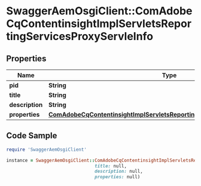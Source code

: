 # SwaggerAemOsgiClient::ComAdobeCqContentinsightImplServletsReportingServicesProxyServleInfo

## Properties

Name | Type | Description | Notes
------------ | ------------- | ------------- | -------------
**pid** | **String** |  | [optional] 
**title** | **String** |  | [optional] 
**description** | **String** |  | [optional] 
**properties** | [**ComAdobeCqContentinsightImplServletsReportingServicesProxyServleProperties**](ComAdobeCqContentinsightImplServletsReportingServicesProxyServleProperties.md) |  | [optional] 

## Code Sample

```ruby
require 'SwaggerAemOsgiClient'

instance = SwaggerAemOsgiClient::ComAdobeCqContentinsightImplServletsReportingServicesProxyServleInfo.new(pid: null,
                                 title: null,
                                 description: null,
                                 properties: null)
```



